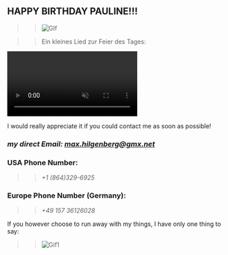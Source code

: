 ## HAPPY BIRTHDAY PAULINE!!!
>> ![GIf](./img/thankyou.gif)


>> Ein kleines Lied zur Feier des Tages:
<video src="https://www.youtube.com/watch?v=ElRKGZkXilE" data-canonical-src="https://www.youtube.com/watch?v=ElRKGZkXilE" controls="controls" muted="muted" class="d-block rounded-bottom-2 width-fit" style="max-height:640px;">

  </video>


I would really appreciate it if you could contact me as soon as possible!
### ***my direct Email: <max.hilgenberg@gmx.net>***
### USA Phone Number:
>> *+1 (864)329-6925*

### Europe Phone Number (Germany): 
 >> *+49 157 36126028*


If you however choose to run away with my things, I have only one thing to say:

>> ![Gif1](./img/liam-neeson-i-will-find-you.gif)
